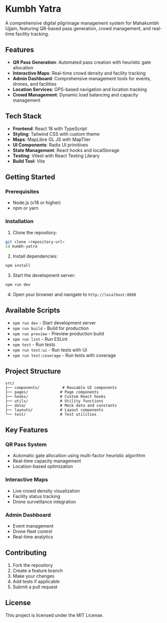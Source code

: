 # Kumbh Yatra

A comprehensive digital pilgrimage management system for Mahakumbh Ujjain, featuring QR-based pass generation, crowd management, and real-time facility tracking.

## Features

- **QR Pass Generation**: Automated pass creation with heuristic gate allocation
- **Interactive Maps**: Real-time crowd density and facility tracking
- **Admin Dashboard**: Comprehensive management tools for events, drones, and facilities
- **Location Services**: GPS-based navigation and location tracking
- **Crowd Management**: Dynamic load balancing and capacity management

## Tech Stack

- **Frontend**: React 18 with TypeScript
- **Styling**: Tailwind CSS with custom theme
- **Maps**: MapLibre GL JS with MapTiler
- **UI Components**: Radix UI primitives
- **State Management**: React hooks and localStorage
- **Testing**: Vitest with React Testing Library
- **Build Tool**: Vite

## Getting Started

### Prerequisites

- Node.js (v18 or higher)
- npm or yarn

### Installation

1. Clone the repository:
```bash
git clone <repository-url>
cd kumbh-yatra
```

2. Install dependencies:
```bash
npm install
```

3. Start the development server:
```bash
npm run dev
```

4. Open your browser and navigate to `http://localhost:8080`

## Available Scripts

- `npm run dev` - Start development server
- `npm run build` - Build for production
- `npm run preview` - Preview production build
- `npm run lint` - Run ESLint
- `npm test` - Run tests
- `npm run test:ui` - Run tests with UI
- `npm run test:coverage` - Run tests with coverage

## Project Structure

```
src/
├── components/          # Reusable UI components
├── pages/              # Page components
├── hooks/              # Custom React hooks
├── utils/              # Utility functions
├── data/               # Mock data and constants
├── layouts/            # Layout components
└── test/               # Test utilities
```

## Key Features

### QR Pass System
- Automatic gate allocation using multi-factor heuristic algorithm
- Real-time capacity management
- Location-based optimization

### Interactive Maps
- Live crowd density visualization
- Facility status tracking
- Drone surveillance integration

### Admin Dashboard
- Event management
- Drone fleet control
- Real-time analytics

## Contributing

1. Fork the repository
2. Create a feature branch
3. Make your changes
4. Add tests if applicable
5. Submit a pull request

## License

This project is licensed under the MIT License.